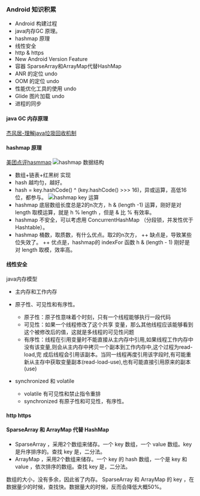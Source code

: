 ### Android 知识积累
+ Android 构建过程
+ java内存GC 原理。
+ hashmap 原理
+ 线性安全
+ http & https
+ New Android Version Feature
+ 容器 SparseArray和ArrayMap代替HashMap
+ ANR 的定位 undo 
+ OOM 的定位 undo
+ 性能优化工具的使用 undo
+ Glide 图片加载 undo
+ 进程的同步

#### java GC 内存原理
[杰风居-理解java垃圾回收机制](http://jayfeng.com/2016/03/11/%E7%90%86%E8%A7%A3Java%E5%9E%83%E5%9C%BE%E5%9B%9E%E6%94%B6%E6%9C%BA%E5%88%B6/)

#### hashmap 原理
[美团点评hasmmap](https://tech.meituan.com/java-hashmap.html)
![hashmap 数据结构](https://tech.meituan.com/img/java-hashmap/hashMap%E5%86%85%E5%AD%98%E7%BB%93%E6%9E%84%E5%9B%BE.png)

+ 数组+链表+红黑树 实现
+ hash 越均匀，越好。
+ hash  = key.hashCode() ^ (key.hashCode() >>> 16)，异或运算，高低16位，都参与。
![hashmap key 运算](https://tech.meituan.com/img/java-hashmap/hashMap%E5%93%88%E5%B8%8C%E7%AE%97%E6%B3%95%E4%BE%8B%E5%9B%BE.png)
+ hashmap 底层数组长度总是2的n次方，h & (length -1) 运算，刚好是对 length 取模运算，就是 h % length ，但是 & 比 %  有效率。
+ hashmap 不安全，可以考虑用 ConcurrentHashMap （分段锁，并发性优于 Hashtable）。
+ hashmap 桶数，取质数，有什么优点。取2的n次方，
	++ 缺点是，导致某些位失效了。
	++ 优点是，hashmap的 indexFor 函数 h & (length - 1) 刚好是对 length 取模，效率高。

#### 线性安全
java内存模型
+ 主内存和工作内存
+ 原子性、可见性和有序性。
	+ 原子性：原子性意味着个时刻，只有一个线程能够执行一段代码
	+ 可见性：如果一个线程修改了这个共享 变量，那么其他线程应该能够看到这个被修改后的值，这就是多线程的可见性问题
	+ 有序性：线程在引用变量时不能直接从主内存中引用,如果线程工作内存中没有该变量,则会从主内存中拷贝一个副本到工作内存中,这个过程为read-load,完 成后线程会引用该副本。当同一线程再度引用该字段时,有可能重新从主存中获取变量副本(read-load-use),也有可能直接引用原来的副本 (use)

+ synchronized 和 volatile
	+ volatile 有可见性和禁止指令重排
	+ synchronized 有原子性和可见性，有序性。


#### http https


#### SparseArray 和 ArrayMap 代替 HashMap

+ SparseArray ，采用2个数组来储存。一个 key 数组，一个 value 数组。key 是升序排序的。查找 key 是，二分法。
+ ArrayMap ，采用2个数组来储存。一个 key 的 hash 数组，一个是 key 和 value ，依次排序的数组。查找 key 是，二分法。

数组的大小，没有多余，因此省了内存。 SparseArray 和 ArrayMap 的 key ，在数据量少的时候，查找快。数据量大的时候，反而会降低大概50%。

